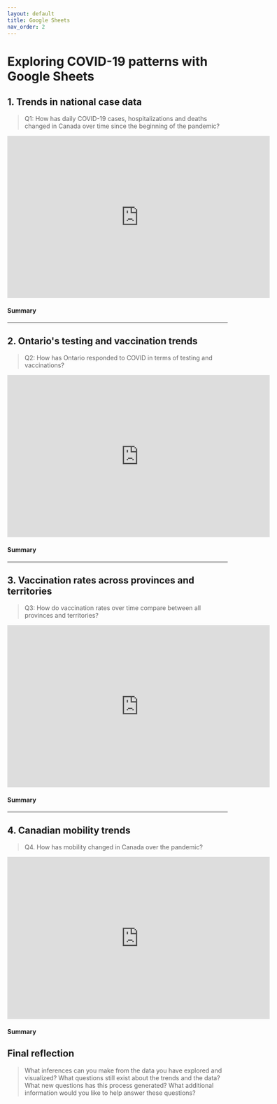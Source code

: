 ```yaml
---
layout: default
title: Google Sheets
nav_order: 2
---
```


# Exploring COVID-19 patterns with Google Sheets

## 1. Trends in national case data
> Q1: How has daily COVID-19 cases, hospitalizations and deaths changed in Canada over time since the beginning of the pandemic?

<!-- Paste your embed code for your figure below-->

<iframe width="600" height="371" seamless frameborder="0" scrolling="no" src="https://docs.google.com/spreadsheets/d/e/2PACX-1vRvE2OpfDG2nPXkVw4bTqjqPD0ac-0m5QcNLzr2TeZZBnKE9Vn8aZ36CUTFGjKBgowPCP53QUTOBwOL/pubchart?oid=1334499575&amp;format=interactive"></iframe>


#### Summary
<!-- Write a 2-sentence summary of the trends shown in the figure embedded above-->

---

## 2. Ontario's testing and vaccination trends 
> Q2: How has Ontario responded to COVID in terms of testing and vaccinations? 

<!-- Paste your embed code for your figure below-->

<iframe width="600" height="371" seamless frameborder="0" scrolling="no" src="https://docs.google.com/spreadsheets/d/e/2PACX-1vRvE2OpfDG2nPXkVw4bTqjqPD0ac-0m5QcNLzr2TeZZBnKE9Vn8aZ36CUTFGjKBgowPCP53QUTOBwOL/pubchart?oid=308823393&amp;format=interactive"></iframe>

#### Summary
<!-- Write a 2-sentence summary of the trends shown in the figure embedded above-->

---

## 3. Vaccination rates across provinces and territories
> Q3: How do vaccination rates over time compare between all provinces and territories? 

<!-- Paste your embed code for your figure below-->

<iframe width="600" height="371" seamless frameborder="0" scrolling="no" src="https://docs.google.com/spreadsheets/d/e/2PACX-1vRvE2OpfDG2nPXkVw4bTqjqPD0ac-0m5QcNLzr2TeZZBnKE9Vn8aZ36CUTFGjKBgowPCP53QUTOBwOL/pubchart?oid=1363734770&amp;format=interactive"></iframe>

#### Summary
<!-- Write a 2-sentence summary of the trends shown in the figure embedded above-->

---

## 4. Canadian mobility trends 
> Q4. How has mobility changed in Canada over the pandemic?

<!-- Paste your embed code for your figure below-->

<iframe width="600" height="371" seamless frameborder="0" scrolling="no" src="https://docs.google.com/spreadsheets/d/e/2PACX-1vSQNp4PQ3rodAjm_bUh8vYSoyMNtnN56SvIOZfTk9ySpFg50nFiS6fzuwQk62DCBDdJpXnU5WJh8pfc/pubchart?oid=577623164&amp;format=interactive"></iframe>

#### Summary
<!-- Write a 2-sentence summary of the trends shown in the figure embedded above-->

## Final reflection
> What inferences can you make from the data you have explored and visualized? 
> What questions still exist about the trends and the data? What new questions has this process generated? 
> What additional information would you like to help answer these questions? 

<!-- Write a short response below-->

